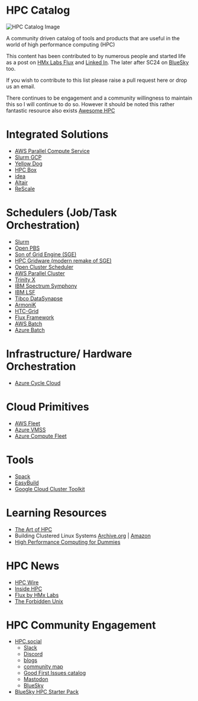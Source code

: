 # HPC Catalog
![HPC Catalog Image](hpc-catalog.jpg)

A community driven catalog of tools and products that are useful in the world of high performance computing (HPC)

This content has been contributed to by numerous people and started life as a post on [HMx Labs Flux](https://cloudhpc.news/hpc-product-directory/) and [Linked In](https://www.linkedin.com/posts/hamza_high-performance-computing-is-a-funny-fragmented-activity-7240252941645815808-caCq?utm_source=share&utm_medium=member_desktop). The later after SC24 on [BlueSky](https://bsky.app/profile/hpcwrangler.com/post/3lbosls3kes2g) too.

If you wish to contribute to this list please raise a pull request here or drop us an email.

There continues to be engagement and a community willingness to maintain this so I will continue to do so. However it should be noted this rather fantastic resource also exists [Awesome HPC](https://github.com/dstdev/awesome-hpc)

# Integrated Solutions
- [AWS Parallel Compute Service](https://aws.amazon.com/pcs)
- [Slurm GCP](https://github.com/GoogleCloudPlatform/slurm-gcp)
- [Yellow Dog](https://yellowdog.ai)
- [HPC Box](https://www.drizti.com)
- [idea](https://github.com/cfs-energy/idea)
- [Altair](https://altair.com/hpc-cloud-applications)
- [ReScale](https://altair.com/hpc-cloud-applications)

# Schedulers (Job/Task Orchestration)
- [Slurm](https://slurm.schedmd.com)
- [Open PBS](https://www.openpbs.org)
- [Son of Grid Engine (SGE)](https://sourceforge.net/projects/gridengine)
- [HPC Gridware (modern remake of SGE)](https://www.hpc-gridware.com)
- [Open Cluster Scheduler](https://github.com/hpc-gridware/clusterscheduler)
- [AWS Parallel Cluster](https://github.com/aws/aws-parallelcluster)
- [Trinity X](https://github.com/clustervision/trinityX)
- [IBM Spectrum Symphony](https://www.ibm.com/products/analytics-workload-management)
- [IBM LSF](https://www.ibm.com/products/hpc-workload-management)
- [Tibco DataSynapse](https://docs.tibco.com/products/tibco-datasynapse-gridserver-manager-7-1-0)
- [ArmoniK](https://www.aneo.eu/en/armonik)
- [HTC-Grid](https://github.com/finos/htc-grid)
- [Flux Framework](https://flux-framework.org/)
- [AWS Batch](https://aws.amazon.com/batch/)
- [Azure Batch](https://learn.microsoft.com/en-us/azure/batch/)

# Infrastructure/ Hardware Orchestration
- [Azure Cycle Cloud](https://learn.microsoft.com/en-us/azure/cyclecloud/overview?view=cyclecloud-8)

# Cloud Primitives
- [AWS Fleet](https://docs.aws.amazon.com/AWSEC2/latest/UserGuide/Fleets.html)
- [Azure VMSS](https://learn.microsoft.com/en-us/azure/virtual-machine-scale-sets/overview)
- [Azure Compute Fleet](https://azure.microsoft.com/en-us/products/compute-fleet)

# Tools
- [Spack](https://spack.io)
- [EasyBuild](https://easybuild.io)
- [Google Cloud Cluster Toolkit](https://cloud.google.com/cluster-toolkit/docs/overview)

# Learning Resources
- [The Art of HPC](https://theartofhpc.com)
- Building Clustered Linux Systems [Archive.org](https://archive.org/details/buildingclustere0000luck/page/612/mode/2up) | [Amazon](https://www.amazon.co.uk/Building-Clustered-Systems-Hewlett-Packard-Professional/dp/0131448536)
- [High Performance Computing for Dummies](http://hpc.fs.uni-lj.si/sites/default/files/HPC_for_dummies.pdf)

# HPC News
- [HPC Wire](https://www.hpcwire.com)
- [Inside HPC](https://insidehpc.com)
- [Flux by HMx Labs](https://cloudhpc.news)
- [The Forbidden Unix](https://www.linkedin.com/company/forbiddenunix/posts/?feedView=all)

# HPC Community Engagement
- [HPC.social](https://hpc.social) 
    - [Slack](https://hpc.social/projects/chat/)
    - [Discord](https://hpc.social/projects/chat/)
    - [blogs](https://hpc.social/projects/blog/)
    - [community map](https://hpc.social/map/)
    - [Good First Issues catalog](https://hpc-social.github.io/good-first-issues/)
    - [Mastodon](https://mast.hpc.social/) 
    - [BlueSky](https://bsky.app/profile/hpc.social)
- [BlueSky HPC Starter Pack](https://bsky.app/starter-pack-short/7NSBuP1)